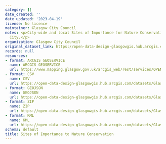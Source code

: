 ```yaml
---
category: []
date_created: ''
date_updated: '2023-04-19'
license: No licence
maintainer: Glasgow City Council
notes: <p>City-wide and local Sites of Importance for Nature Conservation within Glasgow
  City.</p>
organization: Glasgow City Council
original_dataset_link: https://open-data-design-glasgowgis.hub.arcgis.com/maps/GlasgowGIS::sites-of-importance-to-nature-conservation
records: null
resources:
- format: ARCGIS GEOSERVICE
  name: ARCGIS GEOSERVICE
  url: https://www.mapping.glasgow.gov.uk/arcgis_web/rest/services/OPEN_DATA/SINCs/MapServer/0
- format: CSV
  name: CSV
  url: https://open-data-design-glasgowgis.hub.arcgis.com/datasets/GlasgowGIS::sites-of-importance-to-nature-conservation.csv?outSR=%7B%22latestWkid%22%3A27700%2C%22wkid%22%3A27700%7D
- format: GEOJSON
  name: GEOJSON
  url: https://open-data-design-glasgowgis.hub.arcgis.com/datasets/GlasgowGIS::sites-of-importance-to-nature-conservation.geojson?outSR=%7B%22latestWkid%22%3A27700%2C%22wkid%22%3A27700%7D
- format: ZIP
  name: ZIP
  url: https://open-data-design-glasgowgis.hub.arcgis.com/datasets/GlasgowGIS::sites-of-importance-to-nature-conservation.zip?outSR=%7B%22latestWkid%22%3A27700%2C%22wkid%22%3A27700%7D
- format: KML
  name: KML
  url: https://open-data-design-glasgowgis.hub.arcgis.com/datasets/GlasgowGIS::sites-of-importance-to-nature-conservation.kml?outSR=%7B%22latestWkid%22%3A27700%2C%22wkid%22%3A27700%7D
schema: default
title: Sites of Importance to Nature Conservation
---
```

